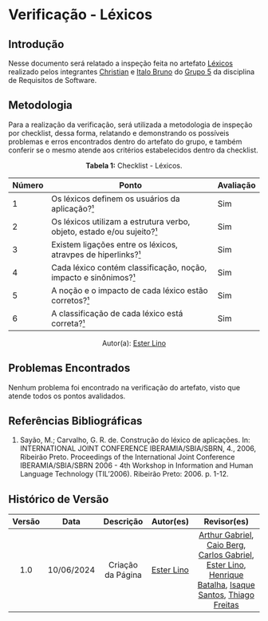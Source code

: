 # Verificação - Léxicos

## Introdução

Nesse documento será relatado a inspeção feita no artefato [Léxicos](https://requisitos-de-software.github.io/2024.1-Sinesp_Cidadao/Modelagem/Lexico/) realizado pelos integrantes [Christian](https://github.com/crstyhs) e [Italo Bruno](https://github.com/ItaloBrunoM) do [Grupo 5](https://github.com/Requisitos-de-Software/2024.1-Sinesp_Cidadao) da disciplina de Requisitos de Software.

## Metodologia

Para a realização da verificação, será utilizada a metodologia de inspeção por checklist, dessa forma, relatando e demonstrando os possíveis problemas e erros encontrados dentro do artefato do grupo, e também conferir se o mesmo atende aos critérios estabelecidos dentro da checklist.

<font><p style="text-align: center">**Tabela 1:** Checklist - Léxicos.</p></font>

| Número | Ponto | Avaliação |
| ------------- | ------------- | ------------- |
| 1 | Os léxicos definem os usuários da aplicação?[¹](#ref1) | Sim |
| 2 | Os léxicos utilizam a estrutura verbo, objeto, estado e/ou sujeito?[¹](#ref1) | Sim |
| 3 | Existem ligações entre os léxicos, atravpes de hiperlinks?[¹](#ref1)| Sim |
| 4 | Cada léxico contém classificação, noção, impacto e sinônimos?[¹](#ref1) | Sim |
| 5 | A noção e o impacto de cada léxico estão corretos?[¹](#ref1) | Sim |
| 6 | A classificação de cada léxico está correta?[¹](#ref1) | Sim |

<div align="center">Autor(a): <a href="https://github.com/esteerlino">Ester Lino</a></div>

## Problemas Encontrados

Nenhum problema foi encontrado na verificação do artefato, visto que atende todos os pontos avalidados.

## Referências Bibliográficas

<a id="ref1"></a>

1. Sayão, M.; Carvalho, G. R. de. Construção do léxico de aplicações. In: INTERNATIONAL JOINT CONFERENCE IBERAMIA/SBIA/SBRN, 4., 2006, Ribeirão Preto. Proceedings of the International Joint Conference IBERAMIA/SBIA/SBRN 2006 - 4th Workshop in Information and Human Language Technology (TIL’2006). Ribeirão Preto: 2006. p. 1-12.

## Histórico de Versão

| Versão |    Data    |                      Descrição                      |      Autor(es)      | Revisor(es)  |
| :----: | :--------: | :-------------------------------------------------: | :-----------------: | :----------: |
|  1.0   | 10/06/2024 | Criação da Página | [Ester Lino](https://github.com/esteerlino) |  [Arthur Gabriel](https://github.com/ArthurGabrieel), [Caio Berg](https://github.com/Caio-bergbjj), [Carlos Gabriel](https://github.com/TheCarlosRamos), [Ester Lino](https://github.com/esteerlino), [Henrique Batalha](https://github.com/HeBatalha), [Isaque Santos](https://github.com/IsaqueSH), [Thiago Freitas](https://github.com/thiagorfreitas) |
